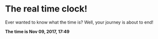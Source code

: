 # The real time clock!

Ever wanted to know what the time is? Well, your journey is about to end!

**The time is Nov 09, 2017, 17:49**